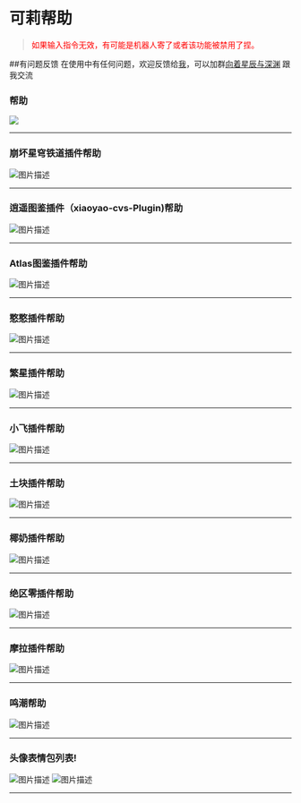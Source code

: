 # 可莉帮助

>  <font color=red>如果输入指令无效，有可能是机器人寄了或者该功能被禁用了捏。</font>

  
##有问题反馈
在使用中有任何问题，欢迎反馈给[我](https://qm.qq.com/q/QDb6Ft0t6C)，可以加群[向着星辰与深渊](http://qm.qq.com/cgi-bin/qm/qr?_wv=1027&k=Y7y1-d_2LMPw2AS5266G6s_XTzkboqgL&authKey=unjXbRzhlqvBAi86ho7G2VLZnk6wNXbcFFGHj810vKr1A2wclvBCVM0UpKK9ng8r&noverify=0&group_code=167147333) 跟我交流




### 帮助
![](帮助/帮助.jpg)
_____________________________________________
### 崩坏星穹铁道插件帮助
![图片描述](帮助/sr.jpg)
_____________________________________________
### 逍遥图鉴插件（xiaoyao-cvs-Plugin)帮助
![图片描述](帮助/xiaoyao.jpg)
_____________________________________________
### Atlas图鉴插件帮助
![图片描述](帮助/A图鉴.jpg)
_____________________________________________
### 憨憨插件帮助
![图片描述](帮助/憨憨.jpg)
_____________________________________________
### 繁星插件帮助
![图片描述](帮助/繁星.jpg)
_____________________________________________
### 小飞插件帮助
![图片描述](帮助/小飞.jpg)
_____________________________________________
### 土块插件帮助
![图片描述](帮助/土块.jpg)
_____________________________________________
### 椰奶插件帮助
![图片描述](帮助/椰奶.jpg)
_____________________________________________
### 绝区零插件帮助
![图片描述](帮助/zzz.jpg)
_____________________________________________
### 摩拉插件帮助
![图片描述](帮助/摩拉.jpg)
_____________________________________________
### 鸣潮帮助

![图片描述](帮助/鸣潮.jpg)
_____________________________________________
### 头像表情包列表!
![图片描述](图片/py表情包.jpg)
![图片描述](图片/土块表情包.jpg)
_____________________________________________



